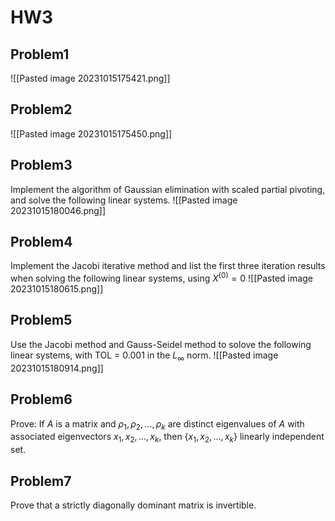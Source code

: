 # HW3
## Problem1
![[Pasted image 20231015175421.png]]
## Problem2
![[Pasted image 20231015175450.png]]
## Problem3
Implement the algorithm of Gaussian elimination with scaled partial pivoting, and solve the following linear systems.
![[Pasted image 20231015180046.png]]
## Problem4
Implement the Jacobi iterative method and list the first three iteration results when solving the following linear systems, using $X^{(0)}=0$
![[Pasted image 20231015180615.png]]
## Problem5
Use the Jacobi method and Gauss-Seidel method to solove the following linear systems, with TOL = 0.001 in the $L_{\infty}$ norm.
![[Pasted image 20231015180914.png]]
## Problem6
Prove: If $A$ is a matrix and $\rho_1,\rho_2,...,\rho_k$ are distinct eigenvalues of $A$ with associated eigenvectors $x_1,x_2,...,x_k$, then $\{x_1,x_2,...,x_k\}$ linearly independent set.
## Problem7
Prove that a strictly diagonally dominant matrix is invertible.